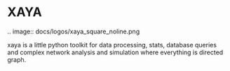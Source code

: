 XAYA
====

.. image:: docs/logos/xaya_square_noline.png

xaya is a little python toolkit for data processing, stats, database queries and complex network analysis and simulation where everything is directed graph.
